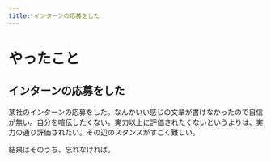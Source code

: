 ```yaml
---
title: インターンの応募をした
---
```


# やったこと

## インターンの応募をした

某社のインターンの応募をした。なんかいい感じの文章が書けなかったので自信が無い。自分を喧伝したくない。実力以上に評価されたくないというよりは、実力の通り評価されたい。その辺のスタンスがすごく難しい。

結果はそのうち、忘れなければ。
